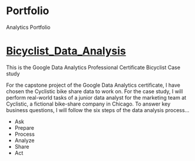 # Portfolio
Analytics Portfolio

# [Bicyclist_Data_Analysis](https://github.com/ruturajlaad/Bicyclist_Data_Analysis)

This is the Google Data Analytics Professional Certificate Bicyclist Case study

For the capstone project of the Google Data Analytics certificate, I have chosen the Cyclistic bike share data to work on. For the case study, I will perform real-world tasks of a junior data analyst for the marketing team at Cyclistic, a fictional bike-share company in Chicago.
To answer key business questions, I will follow the six steps of the data analysis process...

+ Ask
+ Prepare 
+ Process 
+ Analyze 
+ Share
+ Act

